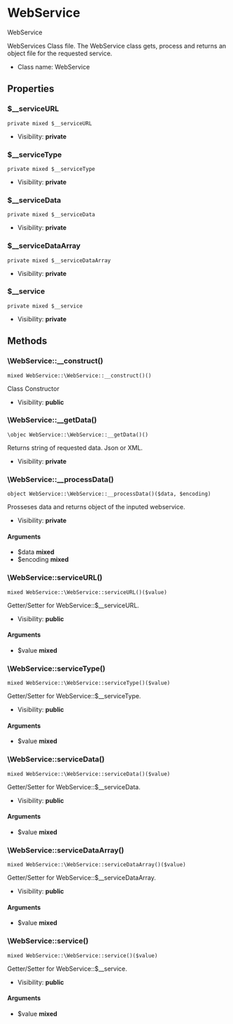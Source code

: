 WebService
===============

WebService

WebServices Class file. The WebService class gets, process and returns an object file for the requested service.


* Class name: WebService





Properties
----------


### $__serviceURL

```
private mixed $__serviceURL
```





* Visibility: **private**


### $__serviceType

```
private mixed $__serviceType
```





* Visibility: **private**


### $__serviceData

```
private mixed $__serviceData
```





* Visibility: **private**


### $__serviceDataArray

```
private mixed $__serviceDataArray
```





* Visibility: **private**


### $__service

```
private mixed $__service
```





* Visibility: **private**


Methods
-------


### \WebService::__construct()

```
mixed WebService::\WebService::__construct()()
```

Class Constructor



* Visibility: **public**



### \WebService::__getData()

```
\objec WebService::\WebService::__getData()()
```

Returns string of requested data. Json or XML.



* Visibility: **private**



### \WebService::__processData()

```
object WebService::\WebService::__processData()($data, $encoding)
```

Prosseses data and returns object of the inputed webservice.



* Visibility: **private**

#### Arguments

* $data **mixed**
* $encoding **mixed**



### \WebService::serviceURL()

```
mixed WebService::\WebService::serviceURL()($value)
```

Getter/Setter for WebService::$__serviceURL.



* Visibility: **public**

#### Arguments

* $value **mixed**



### \WebService::serviceType()

```
mixed WebService::\WebService::serviceType()($value)
```

Getter/Setter for WebService::$__serviceType.



* Visibility: **public**

#### Arguments

* $value **mixed**



### \WebService::serviceData()

```
mixed WebService::\WebService::serviceData()($value)
```

Getter/Setter for WebService::$__serviceData.



* Visibility: **public**

#### Arguments

* $value **mixed**



### \WebService::serviceDataArray()

```
mixed WebService::\WebService::serviceDataArray()($value)
```

Getter/Setter for WebService::$__serviceDataArray.



* Visibility: **public**

#### Arguments

* $value **mixed**



### \WebService::service()

```
mixed WebService::\WebService::service()($value)
```

Getter/Setter for WebService::$__service.



* Visibility: **public**

#### Arguments

* $value **mixed**


